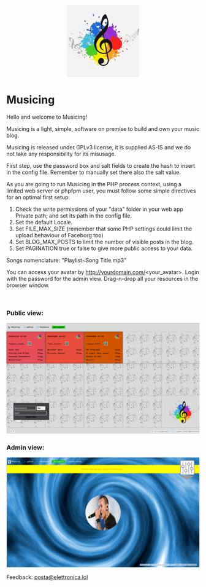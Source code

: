 <p align="center">
    <a href="https://musicing.5mode-foss.eu">
        <img src="/Public/res/AFlogo.png" width="188" title="Musicing" alt="Musicing">
    </a>
</p>

# Musicing

Hello and welcome to Musicing!<br>
	  
Musicing is a light, simple, software on premise to build and own your music blog.<br>
	   
Musicing is released under GPLv3 license, it is supplied AS-IS and we do not take any responsibility for its misusage.<br>
	   
First step, use the password box and salt fields to create the hash to insert in the config file. Remember to manually set there also the salt value.<br>
	   
As you are going to run Musicing in the PHP process context, using a limited web server or phpfpm user, you must follow some simple directives for an optimal first setup:<br>

<ol>
<li>Check the write permissions of your "data" folder in your web app Private path; and set its path in the config file.</li>
<li>Set the default Locale.</li>
<li>Set FILE_MAX_SIZE (remember that some PHP settings could limit the upload behaviour of Faceborg too)</li>
<li>Set BLOG_MAX_POSTS to limit the number of visible posts in the blog.</li>
<li>Set PAGINATION true or false to give more public access to your data.</li>
</ol> 

Songs nomenclature: "Playlist~Song Title.mp3"

You can access your avatar by http://yourdomain.com/<your_avatar>. Login with the password for the admin view. Drag-n-drop all your resources in the browser window.<br>

<br>

### Public view:

![Musicing in action #1](/Public/res/screenshot1.png)<br>

### Admin view:

![Musicing in action #2](/Public/res/screenshot2.png)<br>

Feedback: <a href="mailto:posta@elettronica.lol" style="color:#e6d236;">posta@elettronica.lol</a>

